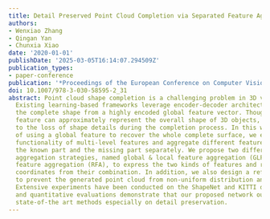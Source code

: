 ```yaml
---
title: Detail Preserved Point Cloud Completion via Separated Feature Aggregation
authors:
- Wenxiao Zhang
- Qingan Yan
- Chunxia Xiao
date: '2020-01-01'
publishDate: '2025-03-05T16:14:07.294509Z'
publication_types:
- paper-conference
publication: '*Proceedings of the European Conference on Computer Vision(CCF-A)*'
doi: 10.1007/978-3-030-58595-2_31
abstract: Point cloud shape completion is a challenging problem in 3D vision and robotics.
  Existing learning-based frameworks leverage encoder-decoder architectures to recover
  the complete shape from a highly encoded global feature vector. Though the global
  feature can approximately represent the overall shape of 3D objects, it would lead
  to the loss of shape details during the completion process. In this work, instead
  of using a global feature to recover the whole complete surface, we explore the
  functionality of multi-level features and aggregate different features to represent
  the known part and the missing part separately. We propose two different feature
  aggregation strategies, named global & local feature aggregation (GLFA) and residual
  feature aggregation (RFA), to express the two kinds of features and reconstruct
  coordinates from their combination. In addition, we also design a refinement component
  to prevent the generated point cloud from non-uniform distribution and outliers.
  Extensive experiments have been conducted on the ShapeNet and KITTI dataset. Qualitative
  and quantitative evaluations demonstrate that our proposed network outperforms current
  state-of-the art methods especially on detail preservation.
---
```

